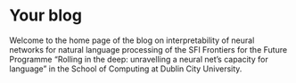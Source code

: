 # Your blog

Welcome to the home page of the blog on
interpretability of neural networks for natural language processing
of the
SFI Frontiers for the Future Programme
“Rolling in the deep: unravelling a neural net’s capacity for language”
in the School of Computing
at Dublin City University.
